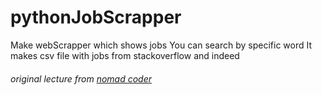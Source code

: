 # pythonJobScrapper
Make webScrapper which shows jobs
You can search by specific word
It makes csv file with jobs from stackoverflow and indeed


###### original lecture from [nomad coder](https://academy.nomadcoders.co/courses/681401)
